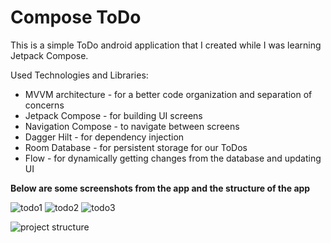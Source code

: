 # Compose ToDo

This is a simple ToDo android application that I created while I was learning Jetpack Compose.

Used Technologies and Libraries:

* MVVM architecture - for a better code organization and separation of concerns
* Jetpack Compose - for building UI screens
* Navigation Compose - to navigate between screens
* Dagger Hilt - for dependency injection
* Room Database - for persistent storage for our ToDos
* Flow - for dynamically getting changes from the database and updating UI

**Below are some screenshots from the app and the structure of the app** 

![todo1](images/ToDo1.jpg) ![todo2](images/ToDo2.jpg) ![todo3](images/ToDo3.jpg)

![project structure](images/project_structure.png)
